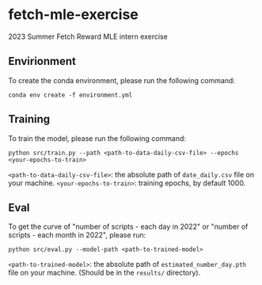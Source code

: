 # fetch-mle-exercise
2023 Summer Fetch Reward MLE intern exercise

## Envirionment
To create the conda environment, please run the following command:
```
conda env create -f environment.yml
```

## Training
To train the model, please run the following command:
```
python src/train.py --path <path-to-data-daily-csv-file> --epochs <your-epochs-to-train>
```
`<path-to-data-daily-csv-file>`: the absolute path of `date_daily.csv` file on your machine.
`<your-epochs-to-train>`: training epochs, by default 1000.

## Eval
To get the curve of "number of scripts - each day in 2022" or "number of scripts - each month in 2022", please run:
```
python src/eval.py --model-path <path-to-trained-model>
```
`<path-to-trained-model>`: the absolute path of `estimated_number_day.pth` file on your machine. (Should be in the `results/` directory).